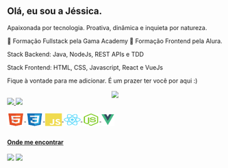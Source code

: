 ## Olá, eu sou a Jéssica.

Apaixonada por tecnologia. 
Proativa, dinâmica e inquieta por natureza.

🚀 Formação Fullstack pela Gama Academy
🚀 Formação Frontend pela Alura.

Stack Backend: Java, NodeJs, REST APIs e TDD

Stack Frontend: HTML, CSS, Javascript, React e VueJs

Fique à vontade para me adicionar. É um prazer ter você por aqui :)

<div align="center">
  <img height="180em" align="center" src="https://user-images.githubusercontent.com/87131837/138440858-11ac4475-00f8-4f8e-986d-af3f4fded3f9.png">
</div>

<div>
  <a href="https://github.com/jcmpprado">
  <img height="150em" src="https://github-readme-stats.vercel.app/api?username=jcmpprado&show_icons=true&theme=tokyonight&include_all_commits=true&count_private=true"/>
  <img height="150em" src="https://github-readme-stats.vercel.app/api/top-langs/?username=jcmpprado&layout=compact&langs_count=7&theme=tokyonight"/>
</div>
  
<div style="display: inline_block"><br>
  <img align="center" alt="Jcmpprado-HTML" height="30" width="40" src="https://raw.githubusercontent.com/devicons/devicon/master/icons/html5/html5-original.svg">
  <img align="center" alt="Jcmpprado-CSS" height="30" width="40" src="https://raw.githubusercontent.com/devicons/devicon/master/icons/css3/css3-original.svg">
  <img align="center" alt="Jcmpprado-Js" height="30" width="40" src="https://raw.githubusercontent.com/devicons/devicon/master/icons/javascript/javascript-plain.svg">
  <img align="center" alt="Jcmpprado-React" height="30" width="40" src="https://raw.githubusercontent.com/devicons/devicon/master/icons/react/react-original.svg">
  <img align="center" alt="Jcmpprado-Node" height="30" width="40" src="https://raw.githubusercontent.com/devicons/devicon/master/icons/nodejs/nodejs-original.svg">
  <img align="center" alt="Jcmpprado-mysql"height="30" widht="40" src="https://raw.githubusercontent.com/devicons/devicon/master/icons/vuejs/vuejs-original.svg">
</div>
  
  ##
  #### Onde me encontrar  
  <div>
    <a href = "mailto:jc.moraespereira@gmail.com"><img src="https://img.shields.io/badge/-Gmail-%23333?style=for-the-badge&logo=gmail&logoColor=white" target="_blank"></a>
    <a href="https://www.linkedin.com/in/jessicacmpprado" target="_blank"><img src="https://img.shields.io/badge/-LinkedIn-%230077B5?style=for-the-badge&logo=linkedin&logoColor=white" target="_blank"></a>
  </div>
  

  
 

